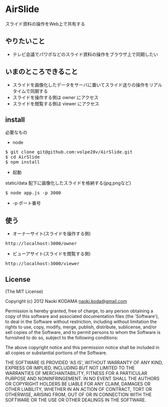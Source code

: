 # AirSlide

スライド資料の操作をWeb上で共有する

## やりたいこと
* テレビ会議でパワポなどのスライド資料の操作をブラウザ上で同期したい

## いまのところできること
* スライドを画像化したデータをサーバに置いてスライド送りの操作をリアルタイムで同期する
* スライドを操作する側は owner にアクセス
* スライドを閲覧する側は viewer にアクセス

## install
必要なもの

* node 

<pre>
$ git clone git@github.com:volpe28v/AirSlide.git
$ cd AirSlide
$ npm install 
</pre>

* 起動

static/data 配下に画像化したスライドを格納する(jpg,pngなど)

<pre>
$ node app.js -p 3000
</pre>
* -p ポート番号

## 使う
* オーナーサイト(スライドを操作する側)
<pre>
http://localhost:3000/owner
</pre>

* ビューアサイト(スライドを閲覧する側)
<pre>
http://localhost:3000/viewer
</pre>

## License
(The MIT License)

Copyright (c) 2012 Naoki KODAMA <naoki.koda@gmail.com>

Permission is hereby granted, free of charge, to any person obtaining a copy of this software and associated documentation files (the 'Software'), to deal in the Software without restriction, including without limitation the rights to use, copy, modify, merge, publish, distribute, sublicense, and/or sell copies of the Software, and to permit persons to whom the Software is furnished to do so, subject to the following conditions:

The above copyright notice and this permission notice shall be included in all copies or substantial portions of the Software.

THE SOFTWARE IS PROVIDED 'AS IS', WITHOUT WARRANTY OF ANY KIND, EXPRESS OR IMPLIED, INCLUDING BUT NOT LIMITED TO THE WARRANTIES OF MERCHANTABILITY, FITNESS FOR A PARTICULAR PURPOSE AND NONINFRINGEMENT. IN NO EVENT SHALL THE AUTHORS OR COPYRIGHT HOLDERS BE LIABLE FOR ANY CLAIM, DAMAGES OR OTHER LIABILITY, WHETHER IN AN ACTION OF CONTRACT, TORT OR OTHERWISE, ARISING FROM, OUT OF OR IN CONNECTION WITH THE SOFTWARE OR THE USE OR OTHER DEALINGS IN THE SOFTWARE.

